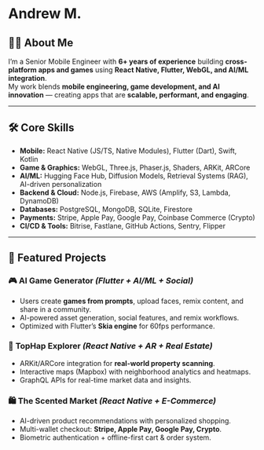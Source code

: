 # Andrew M.  

## 👨‍💻 About Me  
I’m a Senior Mobile Engineer with **6+ years of experience** building **cross-platform apps and games** using **React Native, Flutter, WebGL, and AI/ML integration**.  
My work blends **mobile engineering, game development, and AI innovation** — creating apps that are **scalable, performant, and engaging**.  

---

## 🛠️ Core Skills  
- **Mobile:** React Native (JS/TS, Native Modules), Flutter (Dart), Swift, Kotlin  
- **Game & Graphics:** WebGL, Three.js, Phaser.js, Shaders, ARKit, ARCore  
- **AI/ML:** Hugging Face Hub, Diffusion Models, Retrieval Systems (RAG), AI-driven personalization  
- **Backend & Cloud:** Node.js, Firebase, AWS (Amplify, S3, Lambda, DynamoDB)  
- **Databases:** PostgreSQL, MongoDB, SQLite, Firestore  
- **Payments:** Stripe, Apple Pay, Google Pay, Coinbase Commerce (Crypto)  
- **CI/CD & Tools:** Bitrise, Fastlane, GitHub Actions, Sentry, Flipper  

---

## 🚀 Featured Projects  

### 🎮 **AI Game Generator** *(Flutter + AI/ML + Social)*  
- Users create **games from prompts**, upload faces, remix content, and share in a community.  
- AI-powered asset generation, social features, and remix workflows.  
- Optimized with Flutter’s **Skia engine** for 60fps performance.  

### 🏡 **TopHap Explorer** *(React Native + AR + Real Estate)*  
- ARKit/ARCore integration for **real-world property scanning**.  
- Interactive maps (Mapbox) with neighborhood analytics and heatmaps.  
- GraphQL APIs for real-time market data and insights.  

### 🛍️ **The Scented Market** *(React Native + E-Commerce)*  
- AI-driven product recommendations with personalized shopping.  
- Multi-wallet checkout: **Stripe, Apple Pay, Google Pay, Crypto**.  
- Biometric authentication + offline-first cart & order system.  
